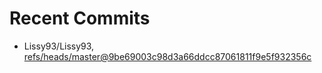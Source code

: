 # Recent Commits

<!-- START gadpp -->
- Lissy93/Lissy93, [refs/heads/master@9be69003c98d3a66ddcc87061811f9e5f932356c](https://github.com/Lissy93/Lissy93/commit/9be69003c98d3a66ddcc87061811f9e5f932356c)
